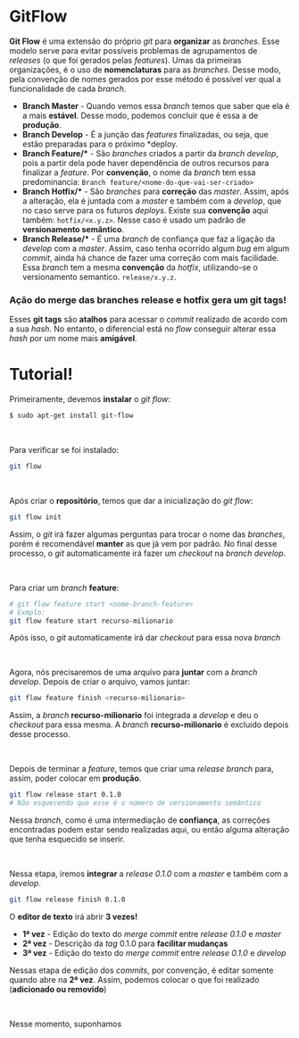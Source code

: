 # GitFlow

**Git Flow** é uma extensão do próprio *git* para **organizar** as *branches*. Esse modelo serve para evitar possíveis problemas de agrupamentos de *releases* (o que foi gerados pelas *features*).
Umas da primeiras organizações, é o uso de **nomenclaturas** para as *branches*. Desse modo, pela convenção de nomes gerados por esse método é possível ver qual a funcionalidade de cada *branch*.

 - **Branch Master** - Quando vemos essa *branch* temos que saber que ela é a mais **estável**. Desse modo, podemos concluir que é essa a de **produção**.
 - **Branch Develop** - É a junção das *features* finalizadas, ou seja, que estão preparadas para o próximo *deploy.
 - **Branch Feature/\*** - São *branches* criados a partir da *branch develop*, pois a partir dela pode haver dependência de outros recursos para finalizar a *feature*. Por **convenção**, o nome da *branch* tem essa predominancia: `Branch feature/<nome-do-que-vai-ser-criado>`
 - **Branch Hotfix/\*** - São *branches* para **correção** das *master*. Assim, após a alteração, ela é juntada com a *master* e também com a *develop*, que no caso serve para os futuros *deploys*. Existe sua **convenção** aqui também: `hotfix/<x.y.z>`. Nesse caso é usado um padrão de **versionamento semântico**.
 - **Branch Release/\*** - É uma *branch* de confiança que faz a ligação da *develop* com a *master*. Assim, caso tenha ocorrido algum *bug* em algum *commit*, ainda há chance de fazer uma correção com mais facilidade. Essa *branch* tem a mesma **convenção** da *hotfix*, utilizando-se o versionamento semantico. `release/x.y.z`.
 
 ### Ação do merge das branches release e hotfix gera um git tags!
 Esses **git tags** são **atalhos** para acessar o *commit* realizado de acordo com a sua *hash*. No entanto, o diferencial está no *flow* conseguir alterar essa *hash* por um nome mais **amigável**.

# Tutorial!

Primeiramente, devemos **instalar** o *git flow*:
```bash
$ sudo apt-get install git-flow
```

<br>

Para verificar se foi instalado:
```bash
git flow
```
 
 <br>
 
 Após criar o **repositório**, temos que dar a inicialização do *git flow*:
 ```bash
 git flow init
 ```
 Assim, o *git* irá fazer algumas perguntas para trocar o nome das *branches*, porém é recomendável **manter** as que já vem por padrão.
 No final desse processo, o *git* automaticamente irá fazer um *checkout* na *branch develop*.
 
<br>

Para criar um *branch* **feature**:
```bash
# git flow feature start <nome-branch-feature>
# Exmplo:
git flow feature start recurso-milionario
```
Após isso, o *git* automaticamente irá dar *checkout* para essa nova *branch*

<br>

Agora, nós precisaremos de uma arquivo para **juntar** com a *branch develop*.
Depois de criar o arquivo, vamos juntar:
```bash
git flow feature finish <recurso-milionario>
```
Assim, a *branch* **recurso-milionario** foi integrada a *develop* e deu o *checkout* para essa mesma. A *branch* **recurso-milionario** é excluído depois desse processo.

<br>

Depois de terminar a *feature*, temos que criar uma *release branch* para, assim, poder colocar em **produção**. 
```bash
git flow release start 0.1.0
# Não esquecendo que esse é o número de versionamento semântico
```
Nessa *branch*, como é uma intermediação de **confiança**, as correções encontradas podem estar sendo realizadas aqui, ou então alguma alteração que tenha esquecido se inserir.

<br>

Nessa etapa, iremos **integrar** a *release 0.1.0* com a *master* e também com a *develop*.
```bash
git flow release finish 0.1.0
```
O **editor de texto** irá abrir **3 vezes!**

 - **1ª vez** - Edição do texto do *merge commit* entre *release 0.1.0* e *master*
 - **2ª vez** - Descrição da *tag* 0.1.0 para **facilitar mudanças**
 - **3ª vez** - Edição do texto do *merge commit* entre *release 0.1.0* e *develop*

Nessas etapa de edição dos *commits*, por convenção, é editar somente quando abre na **2ª vez**. Assim, podemos colocar o que foi realizado (**adicionado ou removido**)

<br>

Nesse momento, suponhamos 
 

<!--stackedit_data:
eyJoaXN0b3J5IjpbMjA0MzU5MTQ2MSwyMDQ3NDA5NjEwLC0xMD
g4MDI4MTM3LDcyOTM4OTAxMiwxNDE4NTI4NDU4LDE1MzEwNzY0
ODgsODQ5MTY4MDIyLDc1MzgwNjg0MiwtMzQwMzk0NzM4XX0=
-->